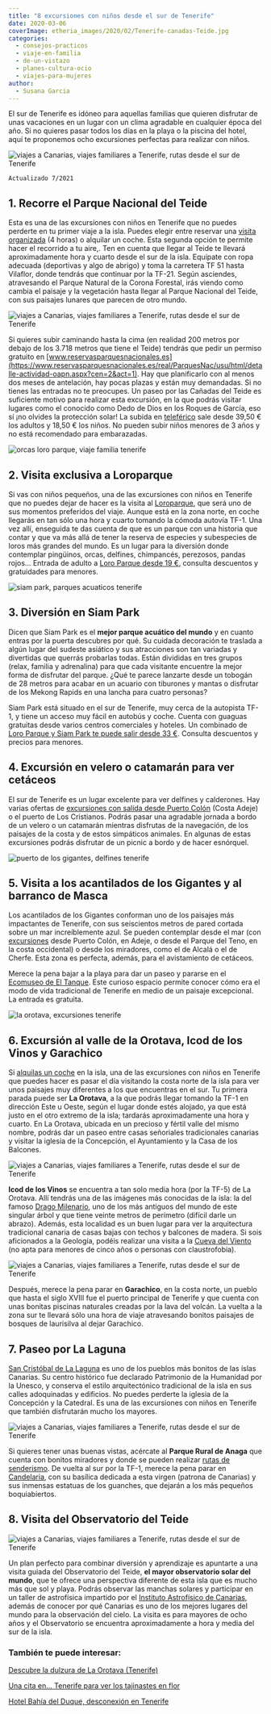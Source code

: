 ```yaml
---
title: "8 excursiones con niños desde el sur de Tenerife"
date: 2020-03-06
coverImage: etheria_images/2020/02/Tenerife-canadas-Teide.jpg
categories: 
  - consejos-practicos
  - viaje-en-familia
  - de-un-vistazo
  - planes-cultura-ocio
  - viajes-para-mujeres
author: 
  - Susana Garcia
---
```


El sur de Tenerife es idóneo para aquellas familias que quieren disfrutar de unas vacaciones en un lugar con un clima agradable en cualquier época del año. Si no quieres pasar todos los días en la playa o la piscina del hotel, aquí te proponemos ocho excursiones perfectas para realizar con niños.

![viajes a Canarias, viajes familiares a Tenerife, rutas desde el sur de Tenerife](etheria_images/2020/02/Tenerife-canadas-Teide-900x600.jpg "Paseo por las Cañadas del Teide. © SG")

```
Actualizado 7/2021
```

## 1\. Recorre el Parque Nacional del Teide

Esta es una de las excursiones con niños en Tenerife que no puedes perderte en tu primer 
viaje a la isla. Puedes elegir entre reservar una [visita 
organizada](https://www.civitatis.com/es/tenerife/excursion-teide/?aid=10211) (4 horas) 
o alquilar un coche. Esta segunda opción te permite hacer el recorrido a tu aire,. Ten 
en cuenta que llegar al Teide te llevará aproximadamente hora y cuarto desde el sur de 
la isla. Equípate con ropa adecuada (deportivas y algo de abrigo) y toma la carretera TF 
51 hasta Vilaflor, donde tendrás que continuar por la TF-21. Según asciendes, 
atravesando el Parque Natural de la Corona Forestal, irás viendo como cambia el paisaje 
y la vegetación hasta llegar al Parque Nacional del Teide, con sus paisajes lunares que 
parecen de otro mundo. 

![viajes a Canarias, viajes familiares a Tenerife, rutas desde el sur de Tenerife](etheria_images/2020/02/Tenerife-Teide-teleferico-900x601.jpg "Teleférico que te lleva a lo alto del Teide.")

Si quieres subir caminando hasta la cima (en realidad 200 metros por debajo de los 3.718 
metros que tiene el Teide) tendrás que pedir un permiso gratuito en [www.reservasparquesnacionales.es](https://www.reservasparquesnacionales.es/real/ParquesNac/usu/html/detalle-actividad-oapn.aspx?cen=2&act=1). 
Hay que planificarlo con al menos dos meses de antelación, hay pocas plazas y están muy 
demandadas. Si no tienes las entradas no te preocupes. Un paseo por las Cañadas del 
Teide es suficiente motivo para realizar esta excursión, en la que podrás visitar 
lugares como el conocido como Dedo de Dios en los Roques de García, eso sí ¡no olvides 
la protección solar! La subida en [teleférico](https://www.civitatis.com/es/tenerife/entrada-teleferico-teide/?aid=10211) 
sale desde 39,50 € los adultos y 18,50 € los niños. No pueden subir niños menores de 3 
años y no está recomendado para embarazadas. 

![orcas loro parque, viaje familia tenerife](etheria_images/2020/03/loro-parque-orcas-e1583314403373.jpg "El espectáculo con las orcas es el más emocionante de Loro Parque. © Etheria Magazine")

## 2\. Visita exclusiva a Loroparque

Si vas con niños pequeños, una de las excursiones con niños en Tenerife que no puedes 
dejar de hacer es la visita al [Loroparque](https://www.loroparque.com/index.php), que 
será uno de sus momentos preferidos del viaje. Aunque está en la zona norte, en coche 
llegarás en tan sólo una hora y cuarto tomando la cómoda autovía TF-1. Una vez allí, 
enseguida te das cuenta de que es un parque con una historia que contar y que va más 
allá de tener la reserva de especies y subespecies de loros más grandes del mundo. Es un 
lugar para la diversión donde contemplar pingüinos, orcas, delfines, chimpancés, 
perezosos, pandas rojos… Entrada de adulto a [Loro Parque desde 19 
€](https://www.civitatis.com/es/tenerife/entrada-loro-parque/?aid=10211), consulta 
descuentos y gratuidades para menores. 

![siam park, parques acuaticos tenerife](etheria_images/2020/03/siam-park-2.jpg "Siam Park, el mejor parque acuático de Tenerife. © Etheria Magazine")

## 3\. Diversión en Siam Park

Dicen que Siam Park es el **mejor parque acuático del mundo** y en cuanto entras por la 
puerta descubres por qué. Su cuidada decoración te traslada a algún lugar del sudeste 
asiático y sus atracciones son tan variadas y divertidas que querrás probarlas todas. 
Están divididas en tres grupos (relax, familia y adrenalina) para que cada visitante 
encuentre la mejor forma de disfrutar del parque. ¿Qué te parece lanzarte desde un 
tobogán de 28 metros para acabar en un acuario con tiburones y mantas o disfrutar de los 
Mekong Rapids en una lancha para cuatro personas? 

Siam Park está situado en el sur de Tenerife, muy cerca de la autopista TF-1, y tiene un 
acceso muy fácil en autobús y coche. Cuenta con guaguas gratuitas desde varios centros 
comerciales y hoteles. Un combinado de [Loro Parque y Siam Park te puede salir desde 33 
€](https://www.civitatis.com/es/tenerife/loro-parque-siam-park/?aid=10211). Consulta 
descuentos y precios para menores. 

## 4\. Excursión en velero o catamarán para ver cetáceos

El sur de Tenerife es un lugar excelente para ver delfines y calderones. Hay varias 
ofertas de [excursiones con salida desde Puerto 
Colón](https://www.civitatis.com/es/tenerife/paseo-velero-avistamiento-audicion-cetaceos/?aid=10211) 
(Costa Adeje) o el puerto de Los Cristianos. Podrás pasar una agradable jornada a bordo 
de un velero o un catamarán mientras disfrutas de la navegación, de los paisajes de la 
costa y de estos simpáticos animales. En algunas de estas excursiones podrás disfrutar 
de un picnic a bordo y de hacer esnórquel. 

![puerto de los gigantes, delfines tenerife](etheria_images/2020/03/Los-Gigantes-navegar-tenerife.jpg "Puerto de Los Gigantes. © Etheria Magazine")

## 5\. Visita a los acantilados de los Gigantes y al barranco de Masca

Los acantilados de los Gigantes conforman uno de los paisajes más impactantes de 
Tenerife, con sus seiscientos metros de pared cortada sobre un mar increíblemente azul. 
Se pueden contemplar desde el mar (con [excursiones](https://www.civitatis.com/es/tenerife/excursion-masca-gigantes/?aid=10211) 
desde Puerto Colón, en Adeje, o desde el Parque del Teno, en la costa occidental) o 
desde los miradores, como el de Alcalá o el de Cherfe. Esta zona es perfecta, además, 
para el avistamiento de cetáceos. 

Merece la pena bajar a la playa para dar un paseo y pararse en el [Ecomuseo de El 
Tanque](https://ecomuseodeltanque.es). Este curioso espacio permite conocer cómo era el 
modo de vida tradicional de Tenerife en medio de un paisaje excepcional. La entrada es 
gratuita. 

![la orotava, excursiones tenerife](etheria_images/2020/03/la-orotava-900x546.jpg "Casa de los Balcones, en La Orotava. © Etheria Magazine")

## 6\. Excursión al valle de la Orotava, Icod de los Vinos y Garachico

Si [alquilas un coche](https://clk.tradedoubler.com/click?p=283625&a=3132464&g=24040964) 
en la isla, una de las excursiones con niños en Tenerife que puedes hacer es pasar el 
día visitando la costa norte de la isla para ver unos paisajes muy diferentes a los que 
encuentras en el sur. Tu primera parada puede ser **La Orotava**, a la que podrás llegar 
tomando la TF-1 en dirección Este u Oeste, según el lugar donde estés alojado, ya que 
está justo en el otro extremo de la isla; tardarás aproximadamente una hora y cuarto. En 
La Orotava, ubicada en un precioso y fértil valle del mismo nombre, podrás dar un paseo 
entre casas señoriales tradicionales canarias y visitar la iglesia de la Concepción, el 
Ayuntamiento y la Casa de los Balcones. 

![viajes a Canarias, viajes familiares a Tenerife, rutas desde el sur de Tenerife](etheria_images/2020/02/Tenerife-Drago-Icod-de-los-Vinos-900x600.jpg "Drago milenario en Icod de los Vinos. © SG")

**Icod de los Vinos** se encuentra a tan solo media hora (por la TF-5) de La Orotava. 
Allí tendrás una de las imágenes más conocidas de la isla: la del famoso [Drago 
Milenario](https://www.civitatis.com/es/tenerife/entrada-drago-milenario/?aid=10211), 
uno de los más antiguos del mundo de este singular árbol y que tiene veinte metros de 
perímetro (difícil darle un abrazo). Además, esta localidad es un buen lugar para ver la 
arquitectura tradicional canaria de casas bajas con techos y balcones de madera. Si sois 
aficionados a la Geología, podéis realizar una visita a la [Cueva del 
Viento](https://www.cuevadelviento.net) (no apta para menores de cinco años o personas 
con claustrofobia). 

![viajes a Canarias, viajes familiares a Tenerife, rutas desde el sur de Tenerife](etheria_images/2020/03/Tenerife-garachico-900x600.jpg "Garachico.")

Después, merece la pena parar en **Garachico**, en la costa norte, un pueblo que hasta 
el siglo XVIII fue el puerto principal de Tenerife y que cuenta con unas bonitas 
piscinas naturales creadas por la lava del volcán. La vuelta a la zona sur te llevará 
sólo una hora de viaje atravesando bonitos paisajes de bosques de laurisilva al dejar 
Garachico. 

## 7\. Paseo por La Laguna

[San Cristóbal de La 
Laguna](https://www.civitatis.com/es/tenerife/visita-guiada-la-laguna/?aid=10211) es uno 
de los pueblos más bonitos de las islas Canarias. Su centro histórico fue declarado 
Patrimonio de la Humanidad por la Unesco, y conserva el estilo arquitectónico 
tradicional de la isla en sus calles adoquinadas y edificios. No puedes perderte la 
iglesia de la Concepción y la Catedral. Es una de las excursiones con niños en Tenerife 
que también disfrutarán mucho los mayores. 

![viajes a Canarias, viajes familiares a Tenerife, rutas desde el sur de Tenerife](etheria_images/2020/02/Tenerife-valle-Orotava-900x600.jpg "Vista de La Laguna.")

Si quieres tener unas buenas vistas, acércate al **Parque Rural de Anaga** que cuenta 
con bonitos miradores y donde se pueden realizar [rutas de 
senderismo](https://www.civitatis.com/es/tenerife/senderismo-parque-rural-anaga/?aid=10211). 
De vuelta al sur por la TF-1, merece la pena parar en [Candelaria](https://www.civitatis.com/es/tenerife/visita-guiada-candelaria/?aid=10211), 
con su basílica dedicada a esta virgen (patrona de Canarias) y sus inmensas estatuas de 
los guanches, que dejarán a los más pequeños boquiabiertos. 

## 8\. Visita del Observatorio del Teide

![viajes a Canarias, viajes familiares a Tenerife, rutas desde el sur de Tenerife](etheria_images/2020/02/Tenerife-observatorio-900x600.jpg "Observatorio del Teide.")

Un plan perfecto para combinar diversión y aprendizaje es apuntarte a una visita guiada 
del Observatorio del Teide, **el mayor observatorio solar del mundo**, que te ofrece una 
perspectiva diferente de esta isla que es mucho más que sol y playa. Podrás observar las 
manchas solares y participar en un taller de astrofísica impartido por el [Instituto 
Astrofísico de Canarias](https://www.iac.es/es), además de conocer por qué Canarias es 
uno de los mejores lugares del mundo para la observación del cielo. La visita es para 
mayores de ocho años y el Observatorio se encuentra aproximadamente a hora y media del 
sur de la isla. 

### También te puede interesar:

[Descubre la dulzura de La Orotava 
(Tenerife)](https://etheriamagazine.com/2020/06/20/viajes-por-espana-que-ver-y-hacer-en-2-dias-en-la-orotava/) 

[Una cita en… Tenerife para ver los tajinastes en 
flor](https://etheriamagazine.com/2019/05/14/que-ver-tenerife-donde-cuando-tajinaste-en-flor/) 

[Hotel Bahía del Duque, desconexión en 
Tenerife](https://etheriamagazine.com/2019/01/11/donde-dormir-tenerife-hotel-bahia-del-duque/)
